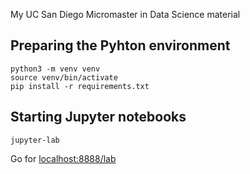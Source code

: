 My UC San Diego Micromaster in Data Science material 

## Preparing the Pyhton environment
```
python3 -m venv venv
source venv/bin/activate
pip install -r requirements.txt
```

## Starting Jupyter notebooks
```
jupyter-lab
```
Go for [localhost:8888/lab](localhost:8888/lab)

